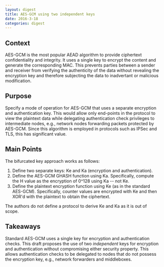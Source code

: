 ```yaml
---
layout: digest
title: AES-GCM using two independent keys
date: 2016-3-18
categories: digest
---
```


## Context

AES-GCM is the most popular AEAD algorithm to provide ciphertext confidentiality
and integrity. It uses a single key to encrypt the content and generate the 
corresponding MAC. This prevents parties between a sender and receiver from
verifying the authenticity of the data without revealing the encryption key 
and therefore subjecting the data to inadvertant or malicious modification.

## Purpose

Specify a mode of operation for AES-GCM that uses a separate encryption and 
authentication key. This would allow only end-points in the protocol to view
the plaintext data while delegating authentication check privileges to intermediate
nodes, e.g., network nodes forwarding packets protected by AES-GCM. Since this
algorithm is employed in protocols such as IPSec and TLS, this has significant
value. 

## Main Points

The bifurcated key approach works as follows:

1. Define two separate keys: Ke and Ka (encryption and authentication).
2. Define the AES-GCM GHASH function using Ka. Specifically, compute the H value
as the encryption of 0^128 using Ka -- not Ke. 
3. Define the plaintext encryption function using Ke (as in the standard AES-GCM). 
Specifically, counter values are encrypted with Ke and then XOR'd with the plaintext
to obtain the ciphertext.

The authors do not define a protocol to derive Ke and Ka as it is out of scope.

## Takeaways

Standard AES-GCM uses a single key for encryption and authentication checks. 
This draft proposes the use of two *independent* keys for encryption and 
authentication without compromising either security property. This allows 
authentication checks to be delegated to nodes that do not possess the 
encryption key, e.g., network forwarders and middleboxes.

